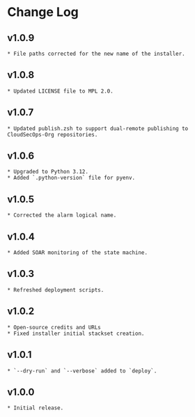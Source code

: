 # Change Log

## v1.0.9
    * File paths corrected for the new name of the installer.

## v1.0.8
    * Updated LICENSE file to MPL 2.0.

## v1.0.7
    * Updated publish.zsh to support dual-remote publishing to CloudSecOps-Org repositories.

## v1.0.6
    * Upgraded to Python 3.12.
    * Added `.python-version` file for pyenv.

## v1.0.5
    * Corrected the alarm logical name.

## v1.0.4
    * Added SOAR monitoring of the state machine.

## v1.0.3
    * Refreshed deployment scripts.

## v1.0.2
    * Open-source credits and URLs
    * Fixed installer initial stackset creation.

## v1.0.1
    * `--dry-run` and `--verbose` added to `deploy`.

## v1.0.0
    * Initial release.
